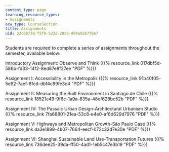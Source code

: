 ```yaml
---
content_type: page
learning_resource_types:
- Assignments
ocw_type: CourseSection
title: Assignments
uid: 32c0b738-f5f0-5232-285b-d94a9267f8e7
---
```


Students are required to complete a series of assignments throughout the semester, available below:

Introductory Assignment: Observe and Think ({{% resource_link 017dbf5d-586b-fd33-14f2-8ed87e8f27ee "PDF" %}})

Assignment I: Accessibility in the Metropolis ({{% resource_link 91b40f05-5e62-7aef-8fcd-dbf4c89fe3c4 "PDF" %}})

Assignment II: Measuring the Built Environment in Santiago de Chile ({{% resource_link 18521e49-9f6c-1a9a-835a-48ef628bc52b "PDF" %}})

Assignment IV: The Passaic Urban Design-Architectural Urbanism Studio ({{% resource_link 7fa68801-21ea-53c8-e4e0-af6d629d7976 "PDF" %}})

Assignment V: Highways and Metropolitan Growth-São Paulo Case ({{% resource_link da3e1899-4b07-7664-eecf-072c32d7e30e "PDF" %}})

Assignment VI: Shanghai Sustainable Land Use-Transportation Futures ({{% resource_link 736dee25-39da-ff50-4ad1-1eb5c47e3b19 "PDF" %}})